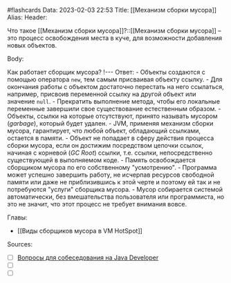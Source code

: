#flashcards
Data: 2023-02-03 22:53
Title: [[Механизм сборки мусора]]
Alias:
Header:

Что такое [[Механизм сборки мусора]]?::[[Механизм сборки мусора]] – это процесс освобождения места в куче, для возможности добавления новых объектов.
<!--SR:!2023-11-03,10,670-->



Body:



Как работает сборщик мусора?
!---
Ответ:
	- Объекты создаются с помощью оператора `new`, тем самым присваивая объекту ссылку.
	- Для окончания работы с объектом достаточно перестать на него ссылаться, например, присвоив переменной ссылку на другой объект или значение `null`.
	- Прекратить выполнение метода, чтобы его локальные переменные завершили свое существование естественным образом.
	- Объекты, ссылки на которые отсутствуют, принято называть мусором (_garbage_), который будет удален.
	- JVM, применяя механизм сборки мусора, гарантирует, что любой объект, обладающий ссылками, остается в памяти. 
	- Объект не попадает в сферу действия процесса сборки мусора, если он достижим посредством цепочки ссылок, начиная с корневой (_GC Root_) ссылки, т.е. ссылки, непосредственно существующей в выполняемом коде.
	- Память освобождается сборщиком мусора по его собственному "усмотрению".
	- Программа может успешно завершить работу, не исчерпав ресурсов свободной памяти или даже не приблизившись к этой черте и поэтому ей так и не потребуются "услуги" сборщика мусора.
	- Мусор собирается системой автоматически, без вмешательства пользователя или программиста, но это не значит, что этот процесс не требует внимания вовсе.
<!--SR:!2023-11-03,10,590-->




Главы:
- [[Виды сборщиков мусора в VM HotSpot]]


Sources:
- [ ] [Вопросы для собеседования на Java Developer](https://github.com/enhorse/java-interview/blob/master/README.md#%D0%9E%D0%9E%D0%9F)
- [ ] []()
- [ ] []()
